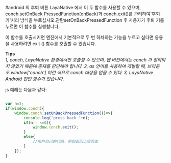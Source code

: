 #android 의 후퇴 버튼
LayaNative 에서 이 두 함수를 사용할 수 있으며, conch.setOnBack PressedFunction(onBack)과 conch.exit()를 관리하여'후퇴키'처리 방식을 누르십시오.관람setOnBackPressedFunction 후 사용자가 후퇴 키를 누르면 이 함수를 실행합니다.

이 함수를 호출시키면 엔진에서 기본적으로 두 번 하차하는 기능을 누르고 싶다면 응용을 사용하려면 exit () 함수를 호출할 수 있습니다.


**Tips**  
*1, conch, LayaNative 환경에서만 호출할 수 있으며, 웹 버전에서는 conch 가 정의되지 않았기 때문에 존재를 판단해야 합니다.*
*2, as 언어를 사용하여 개발할 때, 브라운도.window['conch'] 이런 식으로 conch 대상을 얻을 수 있다.*
*3, LayaNative Android 판만 함수가 있습니다.*


js 예례는 다음과 같다:

```javascript

var n=3;
if(window.conch){
    window.conch.setOnBackPressedFunction(()=>{
        console.log('press back '+n);
        if(n-- <=0){
            window.conch.exit();
        }
        else{
            //用户自己的代码，例如返回上层页面
        }
    });
}
```
